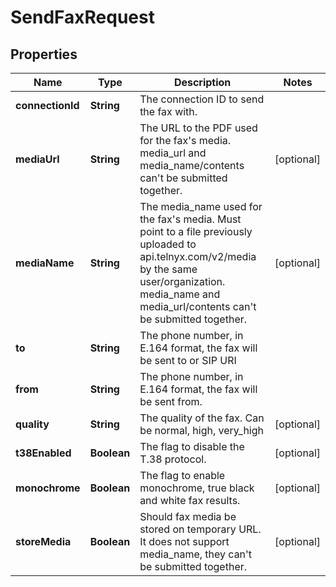 

# SendFaxRequest


## Properties

| Name | Type | Description | Notes |
|------------ | ------------- | ------------- | -------------|
|**connectionId** | **String** | The connection ID to send the fax with. |  |
|**mediaUrl** | **String** | The URL to the PDF used for the fax&#39;s media. media_url and media_name/contents can&#39;t be submitted together. |  [optional] |
|**mediaName** | **String** | The media_name used for the fax&#39;s media. Must point to a file previously uploaded to api.telnyx.com/v2/media by the same user/organization. media_name and media_url/contents can&#39;t be submitted together. |  [optional] |
|**to** | **String** | The phone number, in E.164 format, the fax will be sent to or SIP URI |  |
|**from** | **String** | The phone number, in E.164 format, the fax will be sent from. |  |
|**quality** | **String** | The quality of the fax. Can be normal, high, very_high |  [optional] |
|**t38Enabled** | **Boolean** | The flag to disable the T.38 protocol. |  [optional] |
|**monochrome** | **Boolean** | The flag to enable monochrome, true black and white fax results. |  [optional] |
|**storeMedia** | **Boolean** | Should fax media be stored on temporary URL. It does not support media_name, they can&#39;t be submitted together. |  [optional] |



